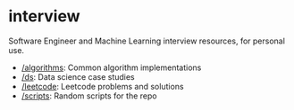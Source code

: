 # interview

Software Engineer and Machine Learning interview resources, for personal use.

- [/algorithms](/algorithms): Common algorithm implementations
- [/ds](/ds): Data science case studies
- [/leetcode](/leetcode): Leetcode problems and solutions
- [/scripts](/scripts): Random scripts for the repo

